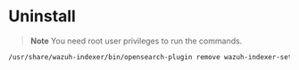 # Uninstall

>**Note** You need root user privileges to run the commands.


```bash
/usr/share/wazuh-indexer/bin/opensearch-plugin remove wazuh-indexer-setup
```
